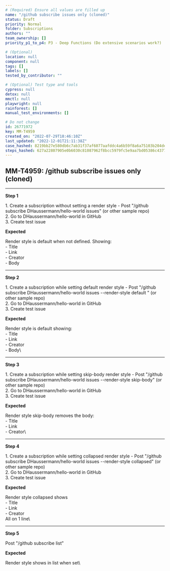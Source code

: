 ```yaml
---
# (Required) Ensure all values are filled up
name: "/github subscribe issues only (cloned)"
status: Draft
priority: Normal
folder: Subscriptions
authors: ""
team_ownership: []
priority_p1_to_p4: P3 - Deep Functions (Do extensive scenarios work?)

# (Optional)
location: null
component: null
tags: []
labels: []
tested_by_contributor: ""

# (Optional) Test type and tools
cypress: null
detox: null
mmctl: null
playwright: null
rainforest: []
manual_test_environments: []

# Do not change
id: 26771972
key: MM-T4959
created_on: "2022-07-29T18:46:10Z"
last_updated: "2022-12-01T21:11:38Z"
case_hashed: 8219bb27e580db6c7ab31f37af6077aafddc4a6b59f8a6a75103b204defe44c733d53ecbc0030751e73317fb91d37d08
steps_hashed: 627a22807905e0b6030c81087962f8bcc5979fc5e9aa7bd05386c4377ca4c71139d5625b736c61d47a4b5fea0057c171
---
```


<!-- (Auto-generated) Based on frontmatter's "key" and "name" -->

## MM-T4959: /github subscribe issues only (cloned)

---

**Step 1**

1\. Create a subscription without setting a render style - Post "/github subscribe DHaussermann/hello-world issues" (or other sample repo)\
2\. Go to DHaussermann/hello-world in GitHub\
3\. Create test issue

**Expected**

Render style is default when not defined. Showing:\
\- Title\
\- Link\
\- Creator\
\- Body

---

**Step 2**

1\. Create a subscription while setting default render style - Post "/github subscribe DHaussermann/hello-world issues --render-style default " (or other sample repo)\
2\. Go to DHaussermann/hello-world in GitHub\
3\. Create test issue

**Expected**

Render style is default showing:\
\- Title\
\- Link\
\- Creator\
\- Body\

---

**Step 3**

1\. Create a subscription while setting skip-body render style - Post "/github subscribe DHaussermann/hello-world issues --render-style skip-body" (or other sample repo)\
2\. Go to DHaussermann/hello-world in GitHub\
3\. Create test issue

**Expected**

Render style skip-body removes the body:\
\- Title\
\- Link\
\- Creator\

---

**Step 4**

1\. Create a subscription while setting collapsed render style - Post "/github subscribe DHaussermann/hello-world issues --render-style collapsed" (or other sample repo)\
2\. Go to DHaussermann/hello-world in GitHub\
3\. Create test issue

**Expected**

Render style collapsed shows\
\- Title\
\- Link\
\- Creator\
All on 1 line\

---

**Step 5**

Post "/github subscribe list"

**Expected**

Render style shows in list when set\
